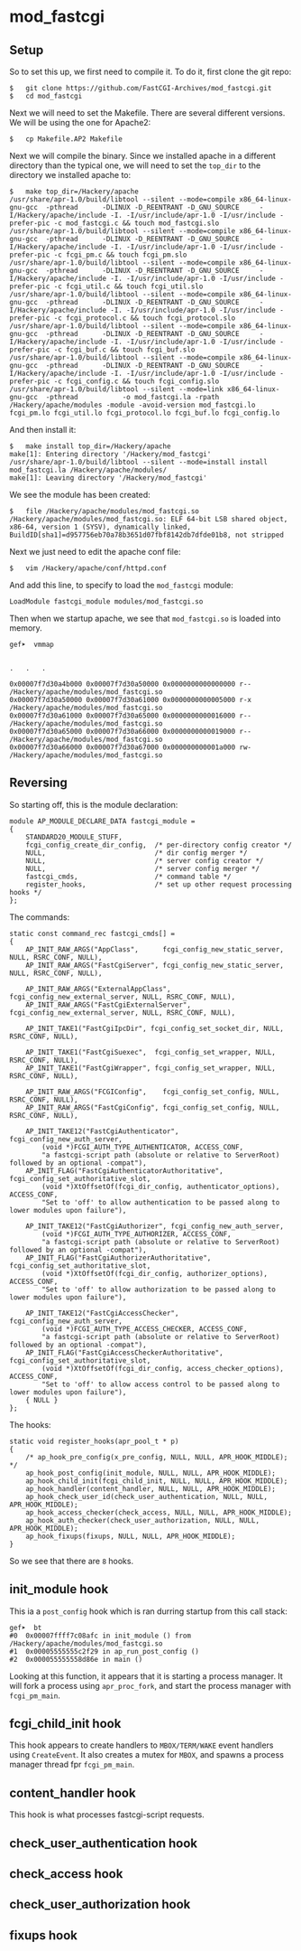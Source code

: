 # mod_fastcgi



## Setup

So to set this up, we first need to compile it. To do it, first clone the git repo:
```
$	git clone https://github.com/FastCGI-Archives/mod_fastcgi.git
$	cd mod_fastcgi
```

Next we will need to set the Makefile. There are several different versions. We will be using the one for Apache2:
```
$	cp Makefile.AP2 Makefile
```

Next we will compile the binary. Since we installed apache in a different directory than the typical one, we will need to set the `top_dir` to the directory we installed apache to:
```
$	make top_dir=/Hackery/apache
/usr/share/apr-1.0/build/libtool --silent --mode=compile x86_64-linux-gnu-gcc  -pthread      -DLINUX -D_REENTRANT -D_GNU_SOURCE     -I/Hackery/apache/include -I. -I/usr/include/apr-1.0 -I/usr/include -prefer-pic -c mod_fastcgi.c && touch mod_fastcgi.slo
/usr/share/apr-1.0/build/libtool --silent --mode=compile x86_64-linux-gnu-gcc  -pthread      -DLINUX -D_REENTRANT -D_GNU_SOURCE     -I/Hackery/apache/include -I. -I/usr/include/apr-1.0 -I/usr/include -prefer-pic -c fcgi_pm.c && touch fcgi_pm.slo
/usr/share/apr-1.0/build/libtool --silent --mode=compile x86_64-linux-gnu-gcc  -pthread      -DLINUX -D_REENTRANT -D_GNU_SOURCE     -I/Hackery/apache/include -I. -I/usr/include/apr-1.0 -I/usr/include -prefer-pic -c fcgi_util.c && touch fcgi_util.slo
/usr/share/apr-1.0/build/libtool --silent --mode=compile x86_64-linux-gnu-gcc  -pthread      -DLINUX -D_REENTRANT -D_GNU_SOURCE     -I/Hackery/apache/include -I. -I/usr/include/apr-1.0 -I/usr/include -prefer-pic -c fcgi_protocol.c && touch fcgi_protocol.slo
/usr/share/apr-1.0/build/libtool --silent --mode=compile x86_64-linux-gnu-gcc  -pthread      -DLINUX -D_REENTRANT -D_GNU_SOURCE     -I/Hackery/apache/include -I. -I/usr/include/apr-1.0 -I/usr/include -prefer-pic -c fcgi_buf.c && touch fcgi_buf.slo
/usr/share/apr-1.0/build/libtool --silent --mode=compile x86_64-linux-gnu-gcc  -pthread      -DLINUX -D_REENTRANT -D_GNU_SOURCE     -I/Hackery/apache/include -I. -I/usr/include/apr-1.0 -I/usr/include -prefer-pic -c fcgi_config.c && touch fcgi_config.slo
/usr/share/apr-1.0/build/libtool --silent --mode=link x86_64-linux-gnu-gcc  -pthread           -o mod_fastcgi.la -rpath /Hackery/apache/modules -module -avoid-version mod_fastcgi.lo fcgi_pm.lo fcgi_util.lo fcgi_protocol.lo fcgi_buf.lo fcgi_config.lo
```

And then install it:
```
$	make install top_dir=/Hackery/apache
make[1]: Entering directory '/Hackery/mod_fastcgi'
/usr/share/apr-1.0/build/libtool --silent --mode=install install mod_fastcgi.la /Hackery/apache/modules/
make[1]: Leaving directory '/Hackery/mod_fastcgi'
```

We see the module has been created:
```
$	file /Hackery/apache/modules/mod_fastcgi.so 
/Hackery/apache/modules/mod_fastcgi.so: ELF 64-bit LSB shared object, x86-64, version 1 (SYSV), dynamically linked, BuildID[sha1]=d957756eb70a78b3651d07fbf8142db7dfde01b8, not stripped
```

Next we just need to edit the apache conf file:

```
$	vim /Hackery/apache/conf/httpd.conf
```

And add this line, to specify to load the `mod_fastcgi` module:

```
LoadModule fastcgi_module modules/mod_fastcgi.so
```

Then when we startup apache, we see that `mod_fastcgi.so` is loaded into memory.

```
gef➤  vmmap


.	.	.

0x00007f7d30a4b000 0x00007f7d30a50000 0x0000000000000000 r-- /Hackery/apache/modules/mod_fastcgi.so
0x00007f7d30a50000 0x00007f7d30a61000 0x0000000000005000 r-x /Hackery/apache/modules/mod_fastcgi.so
0x00007f7d30a61000 0x00007f7d30a65000 0x0000000000016000 r-- /Hackery/apache/modules/mod_fastcgi.so
0x00007f7d30a65000 0x00007f7d30a66000 0x0000000000019000 r-- /Hackery/apache/modules/mod_fastcgi.so
0x00007f7d30a66000 0x00007f7d30a67000 0x000000000001a000 rw- /Hackery/apache/modules/mod_fastcgi.so
```

## Reversing

So starting off, this is the module declaration:

```
module AP_MODULE_DECLARE_DATA fastcgi_module =
{
    STANDARD20_MODULE_STUFF,
    fcgi_config_create_dir_config,  /* per-directory config creator */
    NULL,                           /* dir config merger */
    NULL,                           /* server config creator */
    NULL,                           /* server config merger */
    fastcgi_cmds,                   /* command table */
    register_hooks,                 /* set up other request processing hooks */
};
```

The commands:
```
static const command_rec fastcgi_cmds[] = 
{
    AP_INIT_RAW_ARGS("AppClass",      fcgi_config_new_static_server, NULL, RSRC_CONF, NULL),
    AP_INIT_RAW_ARGS("FastCgiServer", fcgi_config_new_static_server, NULL, RSRC_CONF, NULL),

    AP_INIT_RAW_ARGS("ExternalAppClass",      fcgi_config_new_external_server, NULL, RSRC_CONF, NULL),
    AP_INIT_RAW_ARGS("FastCgiExternalServer", fcgi_config_new_external_server, NULL, RSRC_CONF, NULL),

    AP_INIT_TAKE1("FastCgiIpcDir", fcgi_config_set_socket_dir, NULL, RSRC_CONF, NULL),

    AP_INIT_TAKE1("FastCgiSuexec",  fcgi_config_set_wrapper, NULL, RSRC_CONF, NULL),
    AP_INIT_TAKE1("FastCgiWrapper", fcgi_config_set_wrapper, NULL, RSRC_CONF, NULL),

    AP_INIT_RAW_ARGS("FCGIConfig",    fcgi_config_set_config, NULL, RSRC_CONF, NULL),
    AP_INIT_RAW_ARGS("FastCgiConfig", fcgi_config_set_config, NULL, RSRC_CONF, NULL),

    AP_INIT_TAKE12("FastCgiAuthenticator", fcgi_config_new_auth_server,
        (void *)FCGI_AUTH_TYPE_AUTHENTICATOR, ACCESS_CONF,
        "a fastcgi-script path (absolute or relative to ServerRoot) followed by an optional -compat"),
    AP_INIT_FLAG("FastCgiAuthenticatorAuthoritative", fcgi_config_set_authoritative_slot,
        (void *)XtOffsetOf(fcgi_dir_config, authenticator_options), ACCESS_CONF,
        "Set to 'off' to allow authentication to be passed along to lower modules upon failure"),

    AP_INIT_TAKE12("FastCgiAuthorizer", fcgi_config_new_auth_server,
        (void *)FCGI_AUTH_TYPE_AUTHORIZER, ACCESS_CONF,
        "a fastcgi-script path (absolute or relative to ServerRoot) followed by an optional -compat"),
    AP_INIT_FLAG("FastCgiAuthorizerAuthoritative", fcgi_config_set_authoritative_slot,
        (void *)XtOffsetOf(fcgi_dir_config, authorizer_options), ACCESS_CONF,
        "Set to 'off' to allow authorization to be passed along to lower modules upon failure"),

    AP_INIT_TAKE12("FastCgiAccessChecker", fcgi_config_new_auth_server,
        (void *)FCGI_AUTH_TYPE_ACCESS_CHECKER, ACCESS_CONF,
        "a fastcgi-script path (absolute or relative to ServerRoot) followed by an optional -compat"),
    AP_INIT_FLAG("FastCgiAccessCheckerAuthoritative", fcgi_config_set_authoritative_slot,
        (void *)XtOffsetOf(fcgi_dir_config, access_checker_options), ACCESS_CONF,
        "Set to 'off' to allow access control to be passed along to lower modules upon failure"),
    { NULL }
};
```

The hooks:
```
static void register_hooks(apr_pool_t * p)
{
    /* ap_hook_pre_config(x_pre_config, NULL, NULL, APR_HOOK_MIDDLE); */
    ap_hook_post_config(init_module, NULL, NULL, APR_HOOK_MIDDLE);
    ap_hook_child_init(fcgi_child_init, NULL, NULL, APR_HOOK_MIDDLE);
    ap_hook_handler(content_handler, NULL, NULL, APR_HOOK_MIDDLE);
    ap_hook_check_user_id(check_user_authentication, NULL, NULL, APR_HOOK_MIDDLE);
    ap_hook_access_checker(check_access, NULL, NULL, APR_HOOK_MIDDLE);
    ap_hook_auth_checker(check_user_authorization, NULL, NULL, APR_HOOK_MIDDLE);
    ap_hook_fixups(fixups, NULL, NULL, APR_HOOK_MIDDLE); 
}
```

So we see that there are `8` hooks.

## init_module hook

This ia a `post_config` hook which is ran durring startup from this call stack:
```
gef➤  bt
#0  0x00007ffff7c08afc in init_module () from /Hackery/apache/modules/mod_fastcgi.so
#1  0x00005555555c2f29 in ap_run_post_config ()
#2  0x000055555558d86e in main ()
```

Looking at this function, it appears that it is starting a process manager. It will fork a process using `apr_proc_fork`, and start the process manager with `fcgi_pm_main`.

## fcgi_child_init hook

This hook appears to create handlers to `MBOX/TERM/WAKE` event handlers using `CreateEvent`. It also creates a mutex for `MBOX`, and spawns a process manager thread fpr `fcgi_pm_main`.

## content_handler hook

This hook is what processes fastcgi-script requests.

## check_user_authentication hook

## check_access hook

## check_user_authorization hook

## fixups hook











